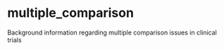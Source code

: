 # multiple_comparison
Background information regarding multiple comparison issues in clinical trials
